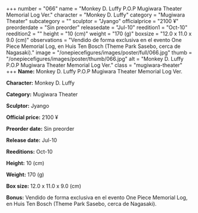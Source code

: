 +++
number = "066"
name = "Monkey D. Luffy P.O.P Mugiwara Theater Memorial Log Ver."
character = "Monkey D. Luffy"
category = "Mugiwara Theater"
subcategory = ""
sculptor = "Jyango"
officialprice = "2100 ¥"
preorderdate = "Sin preorder"
releasedate = "Jul-10"
reedition1 = "Oct-10"
reedition2 = ""
height = "10 (cm)"
weight = "170 (g)"
boxsize = "12.0 x 11.0 x 9.0 (cm)"
observations = "Vendido de forma exclusiva en el evento One Piece Memorial Log, en Huis Ten Bosch (Theme Park Sasebo, cerca de Nagasaki)."
image = "/onepiecefigures/images/poster/full/066.jpg"
thumb = "/onepiecefigures/images/poster/thumb/066.jpg"
alt = "Monkey D. Luffy P.O.P Mugiwara Theater Memorial Log Ver."
class = "mugiwara-theater"
+++
**Name:** Monkey D. Luffy P.O.P Mugiwara Theater Memorial Log Ver.

**Character:** Monkey D. Luffy

**Category:** Mugiwara Theater 

**Sculptor:** Jyango

**Official price:** 2100 ¥

**Preorder date:** Sin preorder

**Release date:** Jul-10

**Reeditions:** Oct-10

**Height:** 10 (cm)

**Weight:** 170 (g)

**Box size:** 12.0 x 11.0 x 9.0 (cm)



**Bonus:** Vendido de forma exclusiva en el evento One Piece Memorial Log, en Huis Ten Bosch (Theme Park Sasebo, cerca de Nagasaki).
